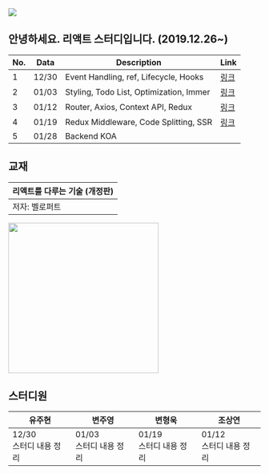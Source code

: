 <img src="https://2020winter-react.github.io/FireFours/fire.png">

## 안녕하세요. 리액트 스터디입니다. (2019.12.26~)

|No. |Data|Description| Link|
|---|---|---|---|
|1|12/30|Event Handling, ref, Lifecycle, Hooks|[링크](https://2020winter-react.github.io/FireFours/1230)|
|2|01/03|Styling, Todo List, Optimization, Immer|[링크](https://2020winter-react.github.io/FireFours/0103)|
|3|01/12|Router, Axios, Context API, Redux|[링크](https://2020winter-react.github.io/FireFours/0112)|
|4|01/19|Redux Middleware, Code Splitting, SSR|[링크](https://2020winter-react.github.io/FireFours/0119)|
|5|01/28|Backend KOA|||


## 교재

|리액트를 다루는 기술 (개정판)|
|--|
|저자: 벨로퍼트|

<img src="https://images.velog.io/post-images/velopert/c5db3e20-c7a2-11e9-8c2d-7f24fb40725e/-2019-08-26-10.42.17.png" width="300" height="300">


## 스터디원


|유주현|변주영|변형욱|조상연|
|---|---|---|---|
|12/30<br>스터디 내용 정리|01/03<br>스터디 내용 정리|01/19<br>스터디 내용 정리|01/12<br>스터디 내용 정리|
